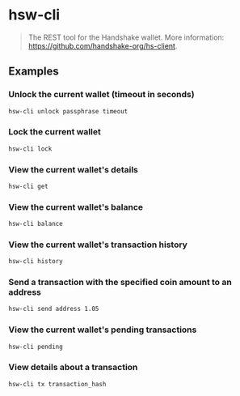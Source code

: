 # hsw-cli

> The REST tool for the Handshake wallet. More information: <https://github.com/handshake-org/hs-client>.

## Examples

### Unlock the current wallet (timeout in seconds)

```bash
hsw-cli unlock passphrase timeout
```

### Lock the current wallet

```bash
hsw-cli lock
```

### View the current wallet's details

```bash
hsw-cli get
```

### View the current wallet's balance

```bash
hsw-cli balance
```

### View the current wallet's transaction history

```bash
hsw-cli history
```

### Send a transaction with the specified coin amount to an address

```bash
hsw-cli send address 1.05
```

### View the current wallet's pending transactions

```bash
hsw-cli pending
```

### View details about a transaction

```bash
hsw-cli tx transaction_hash
```
